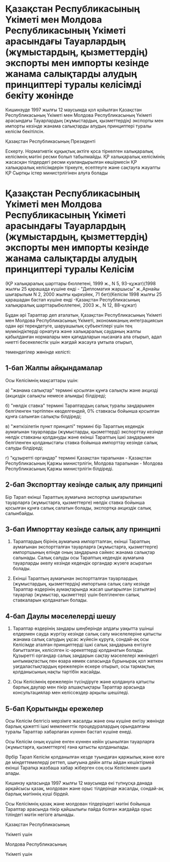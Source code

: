 # Қазақстан Республикасының Үкіметі мен Молдова Республикасының Үкіметі арасындағы Тауарлардың (жұмыстардың, қызметтердің) экспорты мен импорты кезінде жанама салықтарды алудың принциптері туралы келісімді бекіту жөнінде

Кишинэуде 1997 жылғы 12 маусымда қол қойылған Қазақстан Республикасының Үкіметі мен Молдова Республикасының Үкіметі арасындағы Тауарлардың (жұмыстардың, қызметтердің) экспорты мен импорты кезінде жанама салықтарды алудың принциптері туралы келісім бекітілсін.

Қазақстан Республикасының Президенті

Ескерту. Нормативтік құқықтық актіге қоса тіркелген халықаралық келісімнің мәтіні ресми болып табылмайды. ҚР халықаралық келісімінің жасасқан тілдердегі ресми куәландырылған көшірмесін ҚР халықаралық келісімдерін тіркеуге, есептеуге және сақтауға жауапты ҚР Сыртқы істер министрлігінен алуға болады

# Қазақстан Республикасының Үкіметі мен Молдова Республикасының Үкіметі арасындағы Тауарлардың (жұмыстардың, қызметтердің) экспорты мен импорты кезінде жанама салықтарды алудың принциптері туралы Келісім

(ҚР халықаралық шарттары бюллетені, 1999 ж., N 5, 93-құжат)(1998 жылғы 25 қарашада күшіне енді - "Дипломатия жаршысы" ж.,Арнайы шығарылым N 2, 2000 жылғы қыркүйек, 71 бет)(Келісім 1998 жылғы 25 қарашадан бастап күшіне енді -Қазақстан Республикасының халықаралық шарттарыбюллетені, 2003 ж., N 12, 88-құжат)

Бұдан әрi Тараптар деп аталатын, Қазақстан Республикасының Үкiметi мен Молдова Республикасының Үкiметi, экономиканың интеграциясын одан әрi тереңдетуге, шаруашылық субъектiлерi үшiн тең мүмкiндiктердi орнатуға және халықаралық сауданың жалпы қабылданған нормалары мен қағидаларын нысанаға ала отырып, адал ниеттi бәсекелестiк үшiн жағдай жасауға ұмтыла отырып,

төмендегiлер жөнiнде келiстi:

## 1-бап Жалпы айқындамалар

Осы Келiсiмнiң мақсаттары үшiн:

а) "жанама салықтар" терминi қосылған құнға салықты және акциздi (акциздiк салықты немесе алымды) бiлдiредi;

б) "нөлдiк ставка" терминi Тараптардың салық туралы заңдарымен белгiленген тәртiппен көзделгендей, 0% ставкасы бойынша қосылған құнға салынған салықты бiлдiредi;

в) "жеткiзiлетiн пункт принципi" терминi бiр Тараптың кедендiк аумағынан тауарларды (жұмыстарды, қызметтердi) экспорттау кезiнде нөлдiк ставканы қолдануды және екiншi Тараптың iшкi заңдарымен белгiленген қолданыстағы ставка бойынша импорттау кезiнде салық салуды бiлдiредi;

г) "құзыреттi органдар" терминi Қазақстан тарапынан - Қазақстан Республикасының Қаржы министрлiгiн, Молдова тарапынан - Молдова Республикасының Қаржы министрлiгiн бiлдiредi.

## 2-бап Экспорттау кезiнде салық алу принципi

Бiр Тарап екiншi Тараптың аумағына экспортқа шығарылатын тауарларға (жұмыстарға, қызметтерге) нөлдiк ставка бойынша қосылған құнға салық салатын болады, экспортқа акциздiк салық салынбайды.

## 3-бап Импорттау кезiнде салық алу принципi

1. Тараптардың бiрiнiң аумағына импортталған, екiншi Тараптың аумағынан экспортталған тауарларға (жұмыстарға, қызметтерге) импортшының елiнде оның заңдарына сәйкес жанама салықтар салынады. Салық салуды осы Тараптың кедендiк аумағына тауарларды әкелу кезiнде кедендiк органдар жүзеге асыратын болады.

2. Екiншi Тараптың аумағынан экспортталған тауарлардың (жұмыстардың, қызметтердiң) импортына салық салу кезiнде Тараптар өздерiнiң аумақтарында жасап шығарылған (сатылған) тауарлар (жұмыстар, қызметтер) үшiн белгiленген салық ставкаларын қолданатын болады.

## 4-бап Даулы мәселелердi шешу

1. Тараптар өздерiнiң заңдары шеңберiнде алдағы уақытта үшiншi елдермен сауда жүргiзу кезiнде салық салу мәселелерiне қатысты жанама салық салудың ұқсас жүйесiн құруға, сондай-ақ осы Келiсiмде аталған принциптердi iшкi салық заңдарына енгiзуге бағытталған, келiсiлген iс-әрекеттердi қолданатын болады. Құзыреттi органдар салық заңдарын сақтау мәселелерi жөнiндегi ынтымақтастық пен өзара көмек саласында бұрынырақ қол жеткен уағдаластықтардың ережелерiн ескере отырып, осы тармақтың қолданысының нақты тәртiбiн жасайды.

2. Осы Келiсiмнiң ережелерiн түсiндiруге және қолдануға қатысты барлық даулар мен пiкiр алшақтықтары Тараптар арасында консультациялар мен келiссөздер арқылы шешiледi.

## 5-бап Қорытынды ережелер

Осы Келісім белгісіз мерзімге жасалды және оны күшіне енгізу жөнінде барлық қажетті ішкі мемлекеттік процедуралардың орындалғаны туралы Тараптар хабарлаған күннен бастап күшіне енеді.

Осы Келісім оның күшіне енген күннен кейін ұсынылған тауарларға (жұмыстарға, қызметтерге) ғана қатысты қолданылады.

Әрбір Тарап Келісім қолданылған кезде туындаған қаржылық және өзге де міндеттемелерді реттеп, шығуына дейін алты айдан кешіктірмей екінші Тарапқа жазбаша хабар жіберген соң осы Келісімнен шыға алады.

Кишинэу қаласында 1997 жылғы 12 маусымда екі түпнұсқа данада әрқайсысы қазақ, молдован және орыс тілдерінде жасалды, сондай-ақ барлық мәтіннің күші бірдей.

Осы Келісімнің қазақ және молдован тілдеріндегі мәтіні бойынша Тараптар арасында пікір қайшылығы пайда болған жағдайда орыс тіліндегі мәтін негізге алынады.

Қазақстан Республикасының

Үкіметі үшін

Молдова Республикасының

Үкіметі үшін

